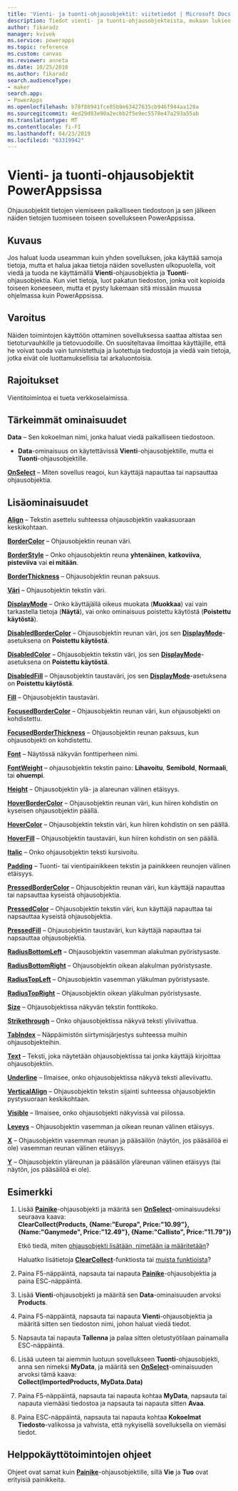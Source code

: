 ```yaml
---
title: 'Vienti- ja tuonti-ohjausobjektit: viitetiedot | Microsoft Docs'
description: Tiedot vienti- ja tuonti-ohjausobjekteista, mukaan lukien ominaisuudet ja esimerkit
author: fikaradz
manager: kvivek
ms.service: powerapps
ms.topic: reference
ms.custom: canvas
ms.reviewer: anneta
ms.date: 10/25/2016
ms.author: fikaradz
search.audienceType:
- maker
search.app:
- PowerApps
ms.openlocfilehash: b78f88941fce85b9e63427635cb946f944aa120a
ms.sourcegitcommit: 4ed29d83e90a2ecbb2f5e9ec5578e47a293a55ab
ms.translationtype: MT
ms.contentlocale: fi-FI
ms.lasthandoff: 04/23/2019
ms.locfileid: "63319942"
---
```

# <a name="export-control-and-import-control-in-powerapps"></a>Vienti- ja tuonti-ohjausobjektit PowerAppsissa
Ohjausobjektit tietojen viemiseen paikalliseen tiedostoon ja sen jälkeen näiden tietojen tuomiseen toiseen sovellukseen PowerAppsissa.

## <a name="description"></a>Kuvaus
Jos haluat luoda useamman kuin yhden sovelluksen, joka käyttää samoja tietoja, mutta et halua jakaa tietoja näiden sovellusten ulkopuolella, voit viedä ja tuoda ne käyttämällä **Vienti**-ohjausobjektia ja **Tuonti**-ohjausobjektia. Kun viet tietoja, luot pakatun tiedoston, jonka voit kopioida toiseen koneeseen, mutta et pysty lukemaan sitä missään muussa ohjelmassa kuin PowerAppsissa.

## <a name="warning"></a>Varoitus
Näiden toimintojen käyttöön ottaminen sovelluksessa saattaa altistaa sen tietoturvauhkille ja tietovuodoille.  On suositeltavaa ilmoittaa käyttäjille, että he voivat tuoda vain tunnistettuja ja luotettuja tiedostoja ja viedä vain tietoja, jotka eivät ole luottamuksellisia tai arkaluontoisia.

## <a name="limitations"></a>Rajoitukset
Vientitoimintoa ei tueta verkkoselaimissa.

## <a name="key-properties"></a>Tärkeimmät ominaisuudet
**Data** – Sen kokoelman nimi, jonka haluat viedä paikalliseen tiedostoon.

* **Data**-ominaisuus on käytettävissä **Vienti**-ohjausobjektille, mutta ei **Tuonti**-ohjausobjektille.

**[OnSelect](properties-core.md)** – Miten sovellus reagoi, kun käyttäjä napauttaa tai napsauttaa ohjausobjektia.

## <a name="additional-properties"></a>Lisäominaisuudet
**[Align](properties-text.md)**  – Tekstin asettelu suhteessa ohjausobjektin vaakasuoraan keskikohtaan.

**[BorderColor](properties-color-border.md)** – Ohjausobjektin reunan väri.

**[BorderStyle](properties-color-border.md)** – Onko ohjausobjektin reuna **yhtenäinen**, **katkoviiva**, **pisteviiva** vai **ei mitään**.

**[BorderThickness](properties-color-border.md)** – Ohjausobjektin reunan paksuus.

**[Väri](properties-color-border.md)**  – Ohjausobjektin tekstin väri.

**[DisplayMode](properties-core.md)** – Onko käyttäjällä oikeus muokata (**Muokkaa**) vai vain tarkastella tietoja (**Näytä**), vai onko ominaisuus poistettu käytöstä (**Poistettu käytöstä**).

**[DisabledBorderColor](properties-color-border.md)** – Ohjausobjektin reunan väri, jos sen **[DisplayMode](properties-core.md)**-asetuksena on **Poistettu käytöstä**.

**[DisabledColor](properties-color-border.md)** – Ohjausobjektin tekstin väri, jos sen **[DisplayMode](properties-core.md)**-asetuksena on **Poistettu käytöstä**.

**[DisabledFill](properties-color-border.md)** – Ohjausobjektin taustaväri, jos sen **[DisplayMode](properties-core.md)**-asetuksena on **Poistettu käytöstä**.

**[Fill](properties-color-border.md)** – Ohjausobjektin taustaväri.

**[FocusedBorderColor](properties-color-border.md)**  – Ohjausobjektin reunan väri, kun ohjausobjekti on kohdistettu.

**[FocusedBorderThickness](properties-color-border.md)** – Ohjausobjektin reunan paksuus, kun ohjausobjekti on kohdistettu.

**[Font](properties-text.md)** – Näytössä näkyvän fonttiperheen nimi.

**[FontWeight](properties-text.md)**  – ohjausobjektin tekstin paino: **Lihavoitu**, **Semibold**, **Normaali**, tai **ohuempi**.

**[Height](properties-size-location.md)** – Ohjausobjektin ylä- ja alareunan välinen etäisyys.

**[HoverBorderColor](properties-color-border.md)** – Ohjausobjektin reunan väri, kun hiiren kohdistin on kyseisen ohjausobjektin päällä.

**[HoverColor](properties-color-border.md)**  – Ohjausobjektin tekstin väri, kun hiiren kohdistin on sen päällä.

**[HoverFill](properties-color-border.md)**  – Ohjausobjektin taustaväri, kun hiiren kohdistin on sen päällä.

**[Italic](properties-text.md)** – Onko ohjausobjektin teksti kursivoitu.

**[Padding](properties-size-location.md)** – Tuonti- tai vientipainikkeen tekstin ja painikkeen reunojen välinen etäisyys.

**[PressedBorderColor](properties-color-border.md)** – Ohjausobjektin reunan väri, kun käyttäjä napauttaa tai napsauttaa kyseistä ohjausobjektia.

**[PressedColor](properties-color-border.md)** – Ohjausobjektin tekstin väri, kun käyttäjä napauttaa tai napsauttaa kyseistä ohjausobjektia.

**[PressedFill](properties-color-border.md)** – Ohjausobjektin taustaväri, kun käyttäjä napauttaa tai napsauttaa ohjausobjektia.

**[RadiusBottomLeft](properties-size-location.md)** – Ohjausobjektin vasemman alakulman pyöristysaste.

**[RadiusBottomRight](properties-size-location.md)** – Ohjausobjektin oikean alakulman pyöristysaste.

**[RadiusTopLeft](properties-size-location.md)** – Ohjausobjektin vasemman yläkulman pyöristysaste.

**[RadiusTopRight](properties-size-location.md)** – Ohjausobjektin oikean yläkulman pyöristysaste.

**[Size](properties-text.md)** – Ohjausobjektissa näkyvän tekstin fonttikoko.

**[Strikethrough](properties-text.md)**  – Onko ohjausobjektissa näkyvä teksti yliviivattua.

**[TabIndex](properties-accessibility.md)** – Näppäimistön siirtymisjärjestys suhteessa muihin ohjausobjekteihin.

**[Text](properties-core.md)**  – Teksti, joka näytetään ohjausobjektissa tai jonka käyttäjä kirjoittaa ohjausobjektiin.

**[Underline](properties-text.md)** – Ilmaisee, onko ohjausobjektissa näkyvä teksti alleviivattu.

**[VerticalAlign](properties-text.md)** – Ohjausobjektin tekstin sijainti suhteessa ohjausobjektin pystysuoraan keskikohtaan.

**[Visible](properties-core.md)** – Ilmaisee, onko ohjausobjekti näkyvissä vai piilossa.

**[Leveys](properties-size-location.md)** – Ohjausobjektin vasemman ja oikean reunan välinen etäisyys.

**[X](properties-size-location.md)** – Ohjausobjektin vasemman reunan ja pääsäilön (näytön, jos pääsäilöä ei ole) vasemman reunan välinen etäisyys.

**[Y](properties-size-location.md)** – Ohjausobjektin yläreunan ja pääsäilön yläreunan välinen etäisyys (tai näytön, jos pääsäilöä ei ole).

## <a name="example"></a>Esimerkki
1. Lisää **[Painike](control-button.md)**-ohjausobjekti ja määritä sen **[OnSelect](properties-core.md)**-ominaisuudeksi seuraava kaava:
   <br>**ClearCollect(Products, {Name:"Europa", Price:"10.99"}, {Name:"Ganymede", Price:"12.49"}, {Name:"Callisto", Price:"11.79"})**
   
    Etkö tiedä, miten [ohjausobjekti lisätään, nimetään ja määritetään](../add-configure-controls.md)?
   
    Haluatko lisätietoja **[ClearCollect](../functions/function-clear-collect-clearcollect.md)**-funktiosta tai [muista funktioista](../formula-reference.md)?
2. Paina F5-näppäintä, napsauta tai napauta **[Painike](control-button.md)**-ohjausobjektia ja paina ESC-näppäintä.
3. Lisää **Vienti**-ohjausobjekti ja määritä sen **Data**-ominaisuuden arvoksi **Products**.
4. Paina F5-näppäintä, napsauta tai napauta **Vienti**-ohjausobjektia ja määritä sitten sen tiedoston nimi, johon haluat viedä tiedot.
5. Napsauta tai napauta **Tallenna** ja palaa sitten oletustyötilaan painamalla ESC-näppäintä.
6. Lisää uuteen tai aiemmin luotuun sovellukseen **Tuonti**-ohjausobjekti, anna sen nimeksi **MyData**, ja määritä sen **[OnSelect](properties-core.md)**-ominaisuuden arvoksi tämä kaava:<br>
   **Collect(ImportedProducts, MyData.Data)**
7. Paina F5-näppäintä, napsauta tai napauta kohtaa **MyData**, napsauta tai napauta viemääsi tiedostoa ja napsauta tai napauta sitten **Avaa**.
8. Paina ESC-näppäintä, napsauta tai napauta kohtaa **Kokoelmat** **Tiedosto**-valikossa ja vahvista, että nykyisellä sovelluksella on viemäsi tiedot.


## <a name="accessibility-guidelines"></a>Helppokäyttötoimintojen ohjeet
Ohjeet ovat samat kuin **[Painike](control-button.md)**-ohjausobjektille, sillä **Vie** ja **Tuo** ovat erityisiä painikkeita.

